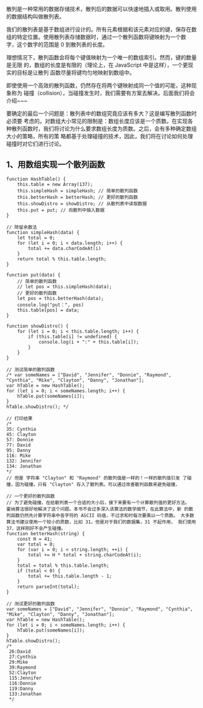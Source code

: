 散列是一种常用的数据存储技术，散列后的数据可以快速地插入或取用。散列使用的数据结构叫做散列表。

我们的散列表是基于数组进行设计的。所有元素根据和该元素对应的键，保存在数组的特定位置。使用散列表存储数据时，通过一个散列函数将键映射为一个数 字，这个数字的范围是 0 到散列表的长度。

理想情况下，散列函数会将每个键值映射为一个唯一的数组索引。然而，键的数量是无限 的，数组的长度是有限的（理论上，在 JavaScript 中是这样），一个更现实的目标是让散列 函数尽量将键均匀地映射到数组中。

即使使用一个高效的散列函数，仍然存在将两个键映射成同一个值的可能，这种现象称为 碰撞（collision），当碰撞发生时，我们需要有方案去解决。后面我们将会介绍~~~

要确定的最后一个问题是：散列表中的数组究竟应该有多大？这是编写散列函数时必须要 考虑的。对数组大小常见的限制是：数组长度应该是一个质数。在实现各种散列函数时，我们将讨论为什么要求数组长度为质数。之后，会有多种确定数组大小的策略，所有的策 略都基于处理碰撞的技术，因此，我们将在讨论如何处理碰撞时对它们进行讨论。

## 1、用数组实现一个散列函数
```
function HashTable() {
	this.table = new Array(137);
	this.simpleHash = simpleHash; // 简单的散列函数
	this.betterHash = betterHash; // 更好的散列函数
	this.showDistro = showDistro; // 从散列表中读取数据
	this.put = put; // 向散列中插入数据
}

// 除留余数法
function simpleHash(data) {
	let total = 0;
	for (let i = 0; i < data.length; i++) {
		total += data.charCodeAt(i)
	}
	return total % this.table.length;
}

function put(data) {
	// 简单的散列函数
	// let pos = this.simpleHash(data);
	// 更好的散列函数
	let pos = this.betterHash(data);
	console.log("put：", pos)
	this.table[pos] = data;
}

function showDistro() {
	for (let i = 0; i < this.table.length; i++) {
		if (this.table[i] != undefined) {
			console.log(i + ":" + this.table[i]);
		}
	}
}

// 测试简单的散列函数
/* var someNames = ["David", "Jennifer", "Donnie", "Raymond", "Cynthia", "Mike", "Clayton", "Danny", "Jonathan"];
var hTable = new HashTable();
for (let i = 0; i < someNames.length; i++) {
	hTable.put(someNames[i]);
}
hTable.showDistro(); */

// 打印结果
/* 
35: Cynthia 
45: Clayton 
57: Donnie 
77: David 
95: Danny 
116: Mike 
132: Jennifer 
134: Jonathan
*/
// 但是 字符串 "Clayton" 和 "Raymond" 的散列值是一样的！一样的散列值引发 了碰撞，因为碰撞，只有 "Clayton" 存入了散列表。可以通过改善散列函数来避免碰撞，

// 一个更好的散列函数
// 为了避免碰撞，在给散列表一个合适的大小后，接下来要有一个计算散列值的更好方法。 霍纳算法很好地解决了这个问题。本书不会过多深入该算法的数学细节，在此算法中，新 的散列函数仍然先计算字符串中各字符的 ASCII 码值，不过求和时每次要乘以一个质数。 大多数算法书建议使用一个较小的质数，比如 31，但是对于我们的数据集，31 不起作用， 我们使用 37，这样刚好不会产生碰撞。
function betterHash(string) {
	const H = 41;
	var total = 0;
	for (var i = 0; i < string.length; ++i) {
		total += H * total + string.charCodeAt(i);
	}
	total = total % this.table.length;
	if (total < 0) {
		total += this.table.length - 1;
	}
	return parseInt(total);
}

// 测试更好的散列函数
var someNames = ["David", "Jennifer", "Donnie", "Raymond", "Cynthia", "Mike", "Clayton", "Danny", "Jonathan"];
var hTable = new HashTable();
for (let i = 0; i < someNames.length; i++) {
	hTable.put(someNames[i]);
}
hTable.showDistro();
/* 
 26:David    
 27:Cynthia  
 29:Mike     
 39:Raymond  
 52:Clayton  
 115:Jennifer
 116:Donnie  
 119:Danny   
 133:Jonathan
 */
```


